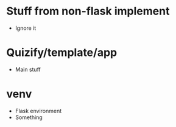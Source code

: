 # Stuff from non-flask implement
- Ignore it

# Quizify/template/app
- Main stuff

# venv
- Flask environment 
- Something